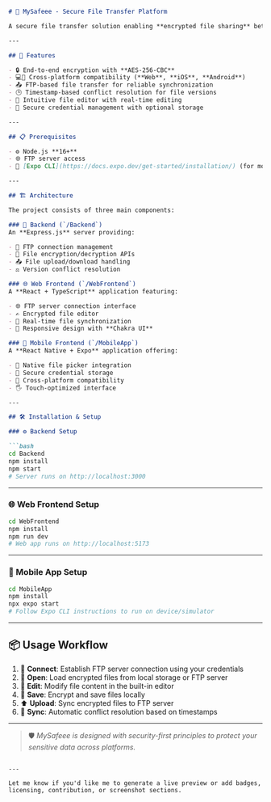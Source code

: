 ````markdown
# 🔐 MySafeee - Secure File Transfer Platform

A secure file transfer solution enabling **encrypted file sharing** between desktop and mobile devices via **FTP**. MySafeee ensures your sensitive data remains protected during transfer and storage.

---

## 🚀 Features

- 🔒 End-to-end encryption with **AES-256-CBC**
- 💻📱 Cross-platform compatibility (**Web**, **iOS**, **Android**)
- 📤 FTP-based file transfer for reliable synchronization
- 🕒 Timestamp-based conflict resolution for file versions
- 📝 Intuitive file editor with real-time editing
- 🧾 Secure credential management with optional storage

---

## 📋 Prerequisites

- ⚙️ Node.js **16+**
- 🌐 FTP server access
- 📱 [Expo CLI](https://docs.expo.dev/get-started/installation/) (for mobile development)

---

## 🏗️ Architecture

The project consists of three main components:

### 🔧 Backend (`/Backend`)
An **Express.js** server providing:

- 🔌 FTP connection management  
- 🔐 File encryption/decryption APIs  
- 📤 File upload/download handling  
- ⚖️ Version conflict resolution  

### 🌐 Web Frontend (`/WebFrontend`)
A **React + TypeScript** application featuring:

- 🌐 FTP server connection interface  
- ✍️ Encrypted file editor  
- 🔁 Real-time file synchronization  
- 📱 Responsive design with **Chakra UI**  

### 📱 Mobile Frontend (`/MobileApp`)
A **React Native + Expo** application offering:

- 📂 Native file picker integration  
- 🔐 Secure credential storage  
- 📲 Cross-platform compatibility  
- 🖐️ Touch-optimized interface  

---

## 🛠️ Installation & Setup

### ⚙️ Backend Setup

```bash
cd Backend
npm install
npm start
# Server runs on http://localhost:3000
````

---

### 🌐 Web Frontend Setup

```bash
cd WebFrontend
npm install
npm run dev
# Web app runs on http://localhost:5173
```

---

### 📱 Mobile App Setup

```bash
cd MobileApp
npm install
npx expo start
# Follow Expo CLI instructions to run on device/simulator
```

---

## 📦 Usage Workflow

1. 🔗 **Connect**: Establish FTP server connection using your credentials
2. 📂 **Open**: Load encrypted files from local storage or FTP server
3. 📝 **Edit**: Modify file content in the built-in editor
4. 💾 **Save**: Encrypt and save files locally
5. ⬆️ **Upload**: Sync encrypted files to FTP server
6. 🔄 **Sync**: Automatic conflict resolution based on timestamps

---

> 🛡️ *MySafeee is designed with security-first principles to protect your sensitive data across platforms.*

```

---

Let me know if you'd like me to generate a live preview or add badges, licensing, contribution, or screenshot sections.
```
